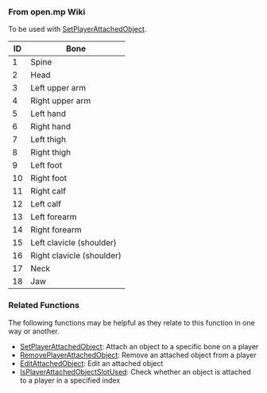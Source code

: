 ### From open.mp Wiki

To be used with [SetPlayerAttachedObject](../scripting/functions/SetPlayerAttachedObject "SetPlayerAttachedObject").


|ID|Bone|
|--- |--- |
|1|Spine|
|2|Head|
|3|Left upper arm|
|4|Right upper arm|
|5|Left hand|
|6|Right hand|
|7|Left thigh|
|8|Right thigh|
|9|Left foot|
|10|Right foot|
|11|Right calf|
|12|Left calf|
|13|Left forearm|
|14|Right forearm|
|15|Left clavicle (shoulder)|
|16|Right clavicle (shoulder)|
|17|Neck|
|18|Jaw|


### **Related Functions**

The following functions may be helpful as they relate to this function in one way or another.

*   [SetPlayerAttachedObject](../scripting/functions/SetPlayerAttachedObject "SetPlayerAttachedObject"): Attach an object to a specific bone on a player
*   [RemovePlayerAttachedObject](../scripting/functions/RemovePlayerAttachedObject "RemovePlayerAttachedObject"): Remove an attached object from a player
*   [EditAttachedObject](../scripting/functions/EditAttachedObject "EditAttachedObject"): Edit an attached object
*   [IsPlayerAttachedObjectSlotUsed](../scripting/functions/IsPlayerAttachedObjectSlotUsed "IsPlayerAttachedObjectSlotUsed"): Check whether an object is attached to a player in a specified index
